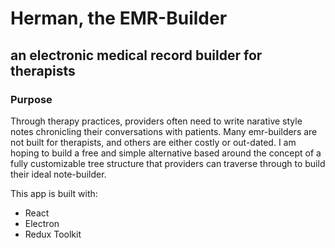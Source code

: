 # Herman, the EMR-Builder
## an electronic medical record builder for therapists

### Purpose

Through therapy practices, providers often need to write narative style notes chronicling their conversations with patients. Many emr-builders are not built for therapists, and others are either costly or out-dated. I am hoping to build a free and simple alternative based around the concept of a fully customizable tree structure that providers can traverse through to build their ideal note-builder.

This app is built with:

- React
- Electron
- Redux Toolkit
